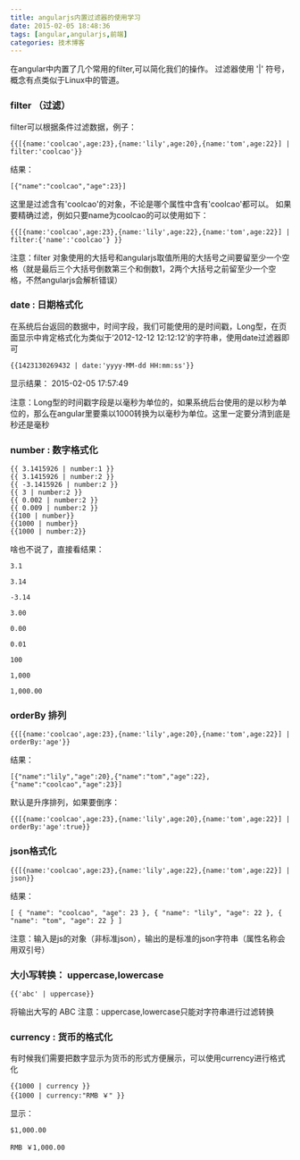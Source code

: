 ```yaml
---
title: angularjs内置过滤器的使用学习
date: 2015-02-05 18:48:36
tags: [angular,angularjs,前端]
categories: 技术博客
---
```


在angular中内置了几个常用的filter,可以简化我们的操作。
过滤器使用 '|' 符号，概念有点类似于Linux中的管道。

<!-- more -->

### filter （过滤）
filter可以根据条件过滤数据，例子：
```
{{[{name:'coolcao',age:23},{name:'lily',age:20},{name:'tom',age:22}] | filter:'coolcao'}}
```

结果：
```
[{"name":"coolcao","age":23}]
```

这里是过滤含有'coolcao'的对象，不论是哪个属性中含有'coolcao'都可以。
如果要精确过滤，例如只要name为coolcao的可以使用如下：

```
{{[{name:'coolcao',age:23},{name:'lily',age:22},{name:'tom',age:22}] | filter:{'name':'coolcao'} }}
```

注意：filter 对象使用的大括号和angularjs取值所用的大括号之间要留至少一个空格（就是最后三个大括号倒数第三个和倒数1，2两个大括号之前留至少一个空格，不然angularjs会解析错误）

### date : 日期格式化
在系统后台返回的数据中，时间字段，我们可能使用的是时间戳，Long型，在页面显示中肯定格式化为类似于‘2012-12-12 12:12:12’的字符串，使用date过滤器即可

```
{{1423130269432 | date:'yyyy-MM-dd HH:mm:ss'}}
```

显示结果：
2015-02-05 17:57:49

注意：Long型的时间戳字段是以毫秒为单位的，如果系统后台使用的是以秒为单位的，那么在angular里要乘以1000转换为以毫秒为单位。这里一定要分清到底是秒还是毫秒

### number : 数字格式化

```
{{ 3.1415926 | number:1 }}  
{{ 3.1415926 | number:2 }}  
{{ -3.1415926 | number:2 }}  
{{ 3 | number:2 }}  
{{ 0.002 | number:2 }}  
{{ 0.009 | number:2 }}  
{{100 | number}}  
{{1000 | number}}  
{{1000 | number:2}}  
```

啥也不说了，直接看结果：

```
3.1  

3.14  

-3.14  

3.00  

0.00  

0.01  

100  

1,000  

1,000.00  
```

### orderBy   排列

```
{{[{name:'coolcao',age:23},{name:'lily',age:20},{name:'tom',age:22}] | orderBy:'age'}}  
```

结果：

```
[{"name":"lily","age":20},{"name":"tom","age":22},{"name":"coolcao","age":23}]  
```

默认是升序排列，如果要倒序：

```
{{[{name:'coolcao',age:23},{name:'lily',age:20},{name:'tom',age:22}] | orderBy:'age':true}}
```

### json格式化

```
{{[{name:'coolcao',age:23},{name:'lily',age:22},{name:'tom',age:22}] | json}}
```

结果：

```
[ { "name": "coolcao", "age": 23 }, { "name": "lily", "age": 22 }, { "name": "tom", "age": 22 } ]
```

注意：输入是js的对象（非标准json），输出的是标准的json字符串（属性名称会用双引号）

### 大小写转换： uppercase,lowercase

```
{{'abc' | uppercase}}  
```

将输出大写的 ABC
注意：uppercase,lowercase只能对字符串进行过滤转换

### currency : 货币的格式化
有时候我们需要把数字显示为货币的形式方便展示，可以使用currency进行格式化

```
{{1000 | currency }}  
{{1000 | currency:"RMB ￥" }}
```

显示：

```
$1,000.00  

RMB ￥1,000.00  
```
